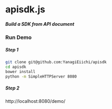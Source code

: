# apisdk.js
##### Build a SDK from API document

### Run Demo

##### Step 1

``` bash
git clone git@github.com:YanagiEiichi/apisdk
cd apisdk
bower install
python -m SimpleHTTPServer 8080
```

##### Step 2

http://localhost:8080/demo/

